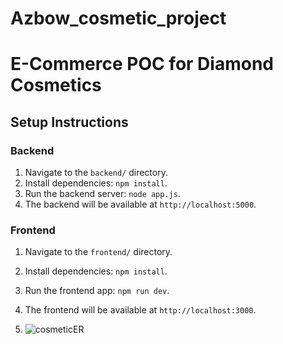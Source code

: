 # Azbow_cosmetic_project

# E-Commerce POC for Diamond Cosmetics

## Setup Instructions

### Backend
1. Navigate to the `backend/` directory.
2. Install dependencies: `npm install`.
3. Run the backend server: `node app.js`.
4. The backend will be available at `http://localhost:5000`.

### Frontend
1. Navigate to the `frontend/` directory.
2. Install dependencies: `npm install`.
3. Run the frontend app: `npm run dev`.
4. The frontend will be available at `http://localhost:3000`.

5. ![cosmeticER](https://github.com/user-attachments/assets/12d88a8a-12a4-40fd-98e3-c420403fa2e8)

